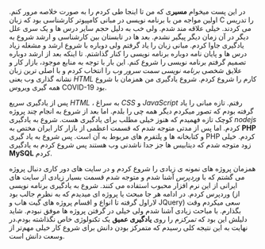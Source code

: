 ﻿
در این پست میخوام **مسیر**ی که من تا اینجا طی کردم را به صورت خلاصه مرور کنم. اولین مواجه من با برنامه نویسی در مبانی کامپیوتر کارشناسی بود که زبان C را تدریس می کردند. خیلی علاقه مند شدم. ولی خب به دلیل حجم سایر درس ها و یک سری علل دیگر در آن زمان دیگر پیگیر نشدم. بعد ها در تابستان بین کارشناسی و ارشد شروع به یادگیری جاوا کردم. مبانی زبان را یاد گرفتم ولی دوباره با شروع ارشد و مشغله زیاد درس ها و پایان نامه دوباره برنامه نویسی را کنار گذاشتم. تا اینکه بعد از ارشد دوباره تصمیم گرفتم برنامه نویسی را شروع کنم. این بار با توجه به منابع موجود، بازار کار و علایق شخصی *برنامه نویسی سمت سرور وب* را انتخاب کردم و با اصلی ترین زبان نشانه گذاری وب یعنی *HTML* کارم را شروع کردم. شروع یادگیری من همزمان با شروع همه گیری ویروس COVID-19 بود.

پس از یادگیری سریع *HTML* ، به سراغ *CSS* و *JavaScript* رفتم. تازه مبانی را یاد گرفته بودم که تصور میکردم دیگر همه چی را بلدم. اما بعد از شروع به انجام چند پروژه کوچک تازه فهمیدم که هنوز خیلی مطلب برای یادگیری هست. شروع به یادگیری *nodejs* کردم. اما پس از مدتی متوجه شدم که قسمت اعظمی از بازار کار ایران مختص به **PHP** و کتابخانه ها و پلتفرم های مربوط به آن است. پس شروع به یاد گیری PHP کردم. خیلی زود متوجه شدم که دیتابیس ها جز جدا ناشدنی وب هستند پس شروع کردم به یادگیری **MySQL** کردم. 

همزمان پروژه های نمونه ی زیادی را شروع کردم و در سایت های دور کاری دنبال پروژه می گشتم که با *وردپرس* آشنا شدم و متوجه شدم قسمت بسیار زیادی از سایت های ایرانی از این نرم افزار محبوب استفاده می کنند. شروع به یادگیری برنامه نویسی وردپرس کردم. در ادامه هر جا مبحث یا پروژه ای میدیدم که به نظرم جالب بود (از لاراول گرفته تا انواع و اقسام پروژه های گیت هاب و JQuery) سعی میکردم وقت بگذارم. با مباحث زیادی آشنا شدم ولی خیلی در گرفتن پروژه ها موفق نبودم. شاید دلیلش این بود که *تمرکز*م را روی **یادگیری عمیق** یک تکنولوژی خاص نگذاشته بودم.در نهایت به این نتیجه کلی رسیدم  که متمرکز بودن دانش برای شروع کار خیلی مهم‌تر از وسعت دانش است.
